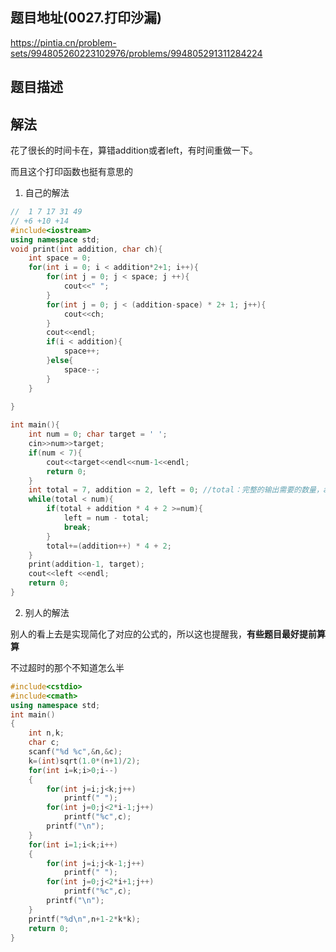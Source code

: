 ## 题目地址(0027.打印沙漏)

https://pintia.cn/problem-sets/994805260223102976/problems/994805291311284224

## 题目描述

## 解法

花了很长的时间卡在，算错addition或者left，有时间重做一下。

而且这个打印函数也挺有意思的

1. 自己的解法

```cpp
//  1 7 17 31 49
// +6 +10 +14
#include<iostream>
using namespace std;
void print(int addition, char ch){
    int space = 0;
    for(int i = 0; i < addition*2+1; i++){
        for(int j = 0; j < space; j ++){
            cout<<" ";
        }
        for(int j = 0; j < (addition-space) * 2+ 1; j++){
            cout<<ch;
        }
        cout<<endl;
        if(i < addition){
            space++;
        }else{
            space--;
        }
    }
    
}

int main(){
    int num = 0; char target = ' ';
    cin>>num>>target;
    if(num < 7){
        cout<<target<<endl<<num-1<<endl;
        return 0;
    }
    int total = 7, addition = 2, left = 0; //total：完整的输出需要的数量，addtion
    while(total < num){
        if(total + addition * 4 + 2 >=num){
            left = num - total;
            break;
        }
        total+=(addition++) * 4 + 2;
    }
    print(addition-1, target);
    cout<<left <<endl;
    return 0;
}
```


2. 别人的解法
   
别人的看上去是实现简化了对应的公式的，所以这也提醒我，**有些题目最好提前算算**

不过超时的那个不知道怎么半
```cpp
#include<cstdio>
#include<cmath>
using namespace std;
int main()
{
	int n,k;
	char c;
	scanf("%d %c",&n,&c);
	k=(int)sqrt(1.0*(n+1)/2);
	for(int i=k;i>0;i--)
	{
		for(int j=i;j<k;j++)
			printf(" ");
		for(int j=0;j<2*i-1;j++)
			printf("%c",c);
		printf("\n");
	}
	for(int i=1;i<k;i++)
	{
		for(int j=i;j<k-1;j++)
			printf(" ");
		for(int j=0;j<2*i+1;j++)
			printf("%c",c);
		printf("\n");
	}
	printf("%d\n",n+1-2*k*k);
	return 0;
}
```
